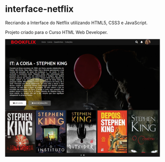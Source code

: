 # interface-netflix

Recriando a Interface do Netflix utilizando HTML5, CSS3 e JavaScript. 

Projeto criado para o Curso HTML Web Developer.

![nome do print](/img/bookflix.png)